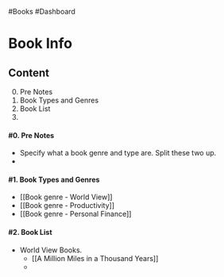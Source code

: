#Books 
#Dashboard


# Book Info

## Content
0. Pre Notes
1. Book Types and Genres
2. Book List
3. 

#### #0. Pre Notes
- Specify what a book genre and type are. Split these two up.
- 

#### #1. Book Types and Genres
- [[Book genre - World View]]
- [[Book genre - Productivity]]
- [[Book genre - Personal Finance]]


#### #2. Book List
- World View Books.
	- [[A Million Miles in a Thousand Years]]
	- 